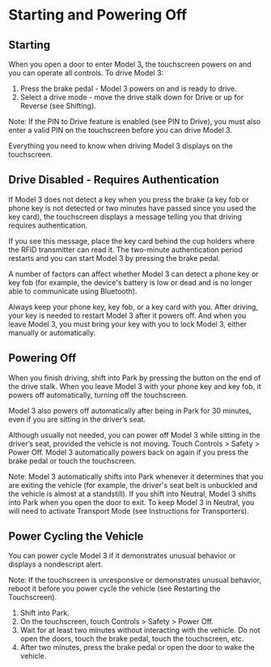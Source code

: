 # Starting and Powering Off

## Starting

When you open a door to enter Model 3, the touchscreen powers on and you can operate all controls. To drive Model 3:
1. Press the brake pedal - Model 3 powers on and is ready to drive.
2. Select a drive mode - move the drive stalk down for Drive or up for Reverse (see Shifting).

Note: If the PIN to Drive feature is enabled (see PIN to Drive), you must also enter a valid PIN on the touchscreen before you can drive Model 3.

Everything you need to know when driving Model 3 displays on the touchscreen.


## Drive Disabled - Requires Authentication

If Model 3 does not detect a key when you press the brake (a key fob or phone key is not detected or two minutes have passed since you used the key card), the touchscreen displays a message telling you that driving requires authentication.

If you see this message, place the key card behind the cup holders where the RFID transmitter can read it. The two-minute authentication period restarts and you can start Model 3 by pressing the brake pedal.

A number of factors can affect whether Model 3 can detect a phone key or key fob (for example, the device's battery is low or dead and is no longer able to communicate using Bluetooth).

Always keep your phone key, key fob, or a key card with you. After driving, your key is needed to restart Model 3 after it powers off. And when you leave Model 3, you must bring your key with you to lock Model 3, either manually or automatically.


## Powering Off

When you finish driving, shift into Park by pressing the button on the end of the drive stalk. When you leave Model 3 with your phone key and key fob, it powers off automatically, turning off the touchscreen.

Model 3 also powers off automatically after being in Park for 30 minutes, even if you are sitting in the driver’s seat.

Although usually not needed, you can power off Model 3 while sitting in the driver’s seat, provided the vehicle is not moving. Touch Controls > Safety > Power Off. Model 3 automatically powers back on again if you press the brake pedal or touch the touchscreen.

Note: Model 3 automatically shifts into Park whenever it determines that you are exiting the vehicle (for example, the driver's seat belt is unbuckled and the vehicle is almost at a standstill). If you shift into Neutral, Model 3 shifts into Park when you open the door to exit. To keep Model 3 in Neutral, you will need to activate Transport Mode (see Instructions for Transporters).


## Power Cycling the Vehicle

You can power cycle Model 3 if it demonstrates unusual behavior or displays a nondescript alert.

Note: If the touchscreen is unresponsive or demonstrates unusual behavior, reboot it before you power cycle the vehicle (see Restarting the Touchscreen).

1. Shift into Park.
2. On the touchscreen, touch Controls > Safety > Power Off.
3. Wait for at least two minutes without interacting with the vehicle. Do not open the doors, touch the brake pedal, touch the touchscreen, etc.
4. After two minutes, press the brake pedal or open the door to wake the vehicle.